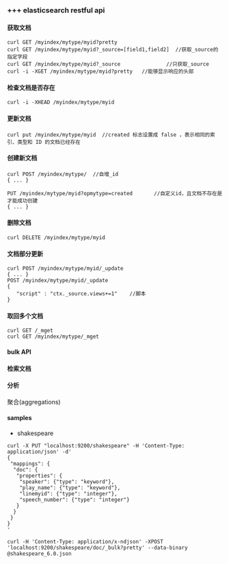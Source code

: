 ### +++ elasticsearch restful api

#### 获取文档
```
curl GET /myindex/mytype/myid?pretty
curl GET /myindex/mytype/myid?_source=[field1,field2]  //获取_source的指定字段
curl GET /myindex/mytype/myid?_source				//只获取_source
curl -i -XGET /myindex/mytype/myid?pretty   //能够显示响应的头部
```

#### 检查文档是否存在
```
curl -i -XHEAD /myindex/mytype/myid
```

#### 更新文档
```
curl put /myindex/mytype/myid  //created 标志设置成 false ，表示相同的索引、类型和 ID 的文档已经存在
```

#### 创建新文档
```
curl POST /myindex/mytype/	//自增_id
{ ... }

PUT /myindex/mytype/myid?opmytype=created  		//自定义id，且文档不存在是才能成功创建
{ ... }	

```

#### 删除文档
```
curl DELETE /myindex/mytype/myid
```
#### 文档部分更新
```
curl POST /myindex/mytype/myid/_update
{ ... }
POST /myindex/mytype/myid/_update
{
   "script" : "ctx._source.views+=1"    //脚本
}
```

#### 取回多个文档
```
curl GET /_mget
curl GET /myindex/mytype/_mget
```


#### bulk API 

#### 检索文档


#### 分析
聚合(aggregations) </br>



#### samples
- shakespeare </br>
```
curl -X PUT "localhost:9200/shakespeare" -H 'Content-Type: application/json' -d'
{
 "mappings": {
  "doc": {
   "properties": {
    "speaker": {"type": "keyword"},
    "play_name": {"type": "keyword"},
    "linemyid": {"type": "integer"},
    "speech_number": {"type": "integer"}
   }
  }
 }
}
'

curl -H 'Content-Type: application/x-ndjson' -XPOST 'localhost:9200/shakespeare/doc/_bulk?pretty' --data-binary @shakespeare_6.0.json
```


